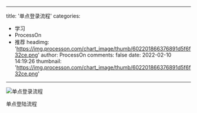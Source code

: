 
---
title: '单点登录流程'
categories: 
 - 学习
 - ProcessOn
 - 推荐
headimg: 'https://img.processon.com/chart_image/thumb/602201866376891d5f6f32ce.png'
author: ProcessOn
comments: false
date: 2022-02-10 14:19:26
thumbnail: 'https://img.processon.com/chart_image/thumb/602201866376891d5f6f32ce.png'
---

<div>   
<img class="thumb" alt="单点登录流程" src="https://img.processon.com/chart_image/thumb/602201866376891d5f6f32ce.png" referrerpolicy="no-referrer">
<p>单点登陆流程</p>  
</div>
            